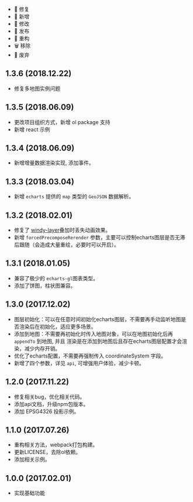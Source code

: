 - 🐞 修复 
- 🌟 新增
- 💄 修改
- 📖 发布
- 📝 重构
- 🗑 移除
- 🙅 废弃

## 1.3.6 (2018.12.22)

* 修复多地图实例问题

## 1.3.5 (2018.06.09)

* 更改项目组织方式，新增 ol package 支持
* 新增 react 示例

## 1.3.4 (2018.06.09)

* 新增增量数据渲染实现, 添加事件。

## 1.3.3 (2018.03.04)

* 新增 `echarts` 提供的 `map` 类型的 `GeoJSON` 数据解析。

## 1.3.2 (2018.02.01)

* 修复了 [windy-layer](https://github.com/sakitam-fdd/wind-layer)叠加时丢失动画效果。
* 新增 ``forcedPrecomposeRerender`` 参数，主要可以控制echarts图层是否无滞后跟随（会造成大量重绘，必要时可以开启）。

## 1.3.1 (2018.01.05)

* 兼容了极少的 ``echarts-gl``图表类型。
* 添加了饼图，柱状图兼容。

## 1.3.0 (2017.12.02)

* 图层初始化：可以在任意时间初始化echarts图层，不需要再手动监听地图是否渲染后在初始化，适应更多场景。
* 添加到地图：不需要再初始化时传入地图对象，可以在地图初始化后再 ``appendTo`` 到地图, 并且
  渲染是在添加到地图后且存在echarts图层配置才会渲染，减少内存开销。
* 优化了echarts配置，不需要再强制传入 coordinateSystem 字段。
* 新增了四个参数，详见 ``api``, 可增强用户体验，减少卡顿。

## 1.2.0 (2017.11.22)

* 修复相关bug，优化相关代码。
* 添加api文档，升级npm包版本。
* 添加 EPSG4326 投影示例。

## 1.1.0 (2017.07.26)

* 重构相关方法，webpack打包构建。
* 更新LICENSE，去除ol依赖。
* 添加相关示例。

## 1.0.0 (2017.02.01)

* 实现基础功能
